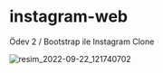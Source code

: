 # instagram-web
 Ödev 2 / Bootstrap ile Instagram Clone
 
 ![resim_2022-09-22_121740702](https://user-images.githubusercontent.com/74009802/191708762-6ed6997c-8551-4cf6-abf0-4bd5d6ee5097.png)

